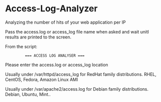 # Access-Log-Analyzer
Analyzing the number of hits of your web application per IP 

Pass the access.log or access_log file name when asked and wait unitl results are printed to the screen.

From the script:

             === ACCESS LOG ANALYSER ===                      
                                                              
Please enter the access.log or access_log location       
                                                              
Usually under /var/httpd/access_log for RedHat family distributions. RHEL, CentOS, Fedora, Amazon Linux AMI    
                                                              
Usually under /var/apache2/access.log for Debian family distributions. Debian, Ubuntu, Mint..                    
